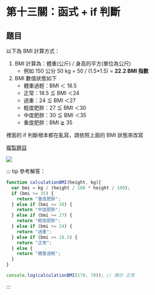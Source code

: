 # 第十三關：函式 + if 判斷

## 題目

以下為 BMI 計算方式：

1. BMI 計算為：體重(公斤) / 身高的平方(單位為公尺)
    - 例如 150 公分 50 kg = 50 / (1.5*1.5) = **22.2 BMI 指數**
3. BMI 數值狀態如下
    - 體重過輕：BMI ＜ 18.5
    - 正常：18.5 ≦ BMI ＜24
    - 過重：24 ≦ BMI ＜27
    - 輕度肥胖：27 ≦ BMI ＜30
    - 中度肥胖：30 ≦ BMI ＜35
    - 重度肥胖：BMI ≧ 35

裡面的 if 判斷根本都在亂寫，請依照上面的 BMI 狀態來改寫

[複製題目](https://codepen.io/liao/pen/jOWVJOq?editors=1011)

<img src="https://i.imgur.com/RFYf3Ke.png" />

::: tip 參考解答：
``` js
function calculationBMI(height, kg){
  var bmi = kg / (height / 100 * height / 100);
  if (bmi >= 35) {
    return "重度肥胖";
  } else if (bmi >= 30) {
    return "中度肥胖";
  } else if (bmi >= 27) {
    return "輕度肥胖";
  } else if (bmi >= 24) {
    return "過重";
  } else if (bmi >= 18.5) {
    return "正常";
  } else {
    return "體重過輕";
  }
}

console.log(calculationBMI(178, 70)); // 顯示 正常
```
:::